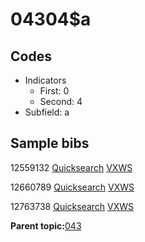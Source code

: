 # 04304$a

## Codes

-   Indicators
    -   First: 0
    -   Second: 4
-   Subfield: a

## Sample bibs

12559132 [Quicksearch](https://search.library.yale.edu/catalog/12559132) [VXWS](http://prodorbis.library.yale.edu:7014/vxws/GetHoldingsService?bibId=12559132)

12660789 [Quicksearch](https://search.library.yale.edu/catalog/12660789) [VXWS](http://prodorbis.library.yale.edu:7014/vxws/GetHoldingsService?bibId=12660789)

12763738 [Quicksearch](https://search.library.yale.edu/catalog/12763738) [VXWS](http://prodorbis.library.yale.edu:7014/vxws/GetHoldingsService?bibId=12763738)

**Parent topic:**[043](../../tags/043/043.md)

